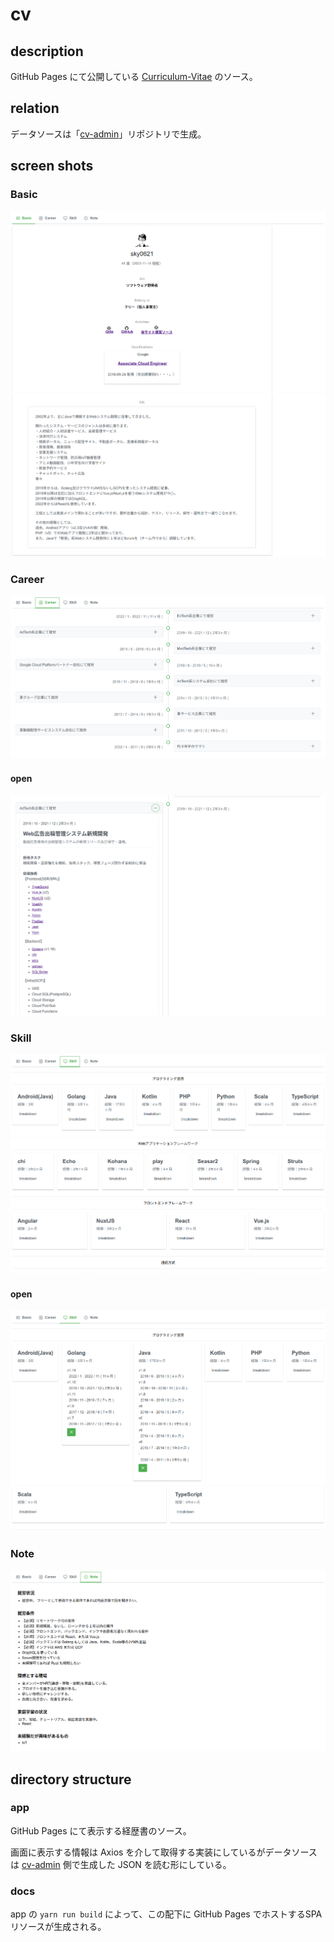 # cv

## description

GitHub Pages にて公開している [Curriculum-Vitae](https://sky0621.github.io/cv/) のソース。

## relation

データソースは「[cv-admin](https://github.com/sky0621/cv-admin)」リポジトリで生成。

## screen shots

### Basic
![Basic](pics/basic.png)
![Basic](pics/basic2.png)

### Career
![Career](pics/career.png)

#### open
![Career](pics/career2.png)

### Skill
![Skill](pics/skill.png)

#### open
![Skill](pics/skill2.png)

### Note
![Note](pics/note.png)

## directory structure

### app

GitHub Pages にて表示する経歴書のソース。

画面に表示する情報は Axios を介して取得する実装にしているがデータソースは [cv-admin](https://github.com/sky0621/cv-admin) 側で生成した JSON を読む形にしている。

### docs

app の `yarn run build` によって、この配下に GitHub Pages でホストするSPAリソースが生成される。
